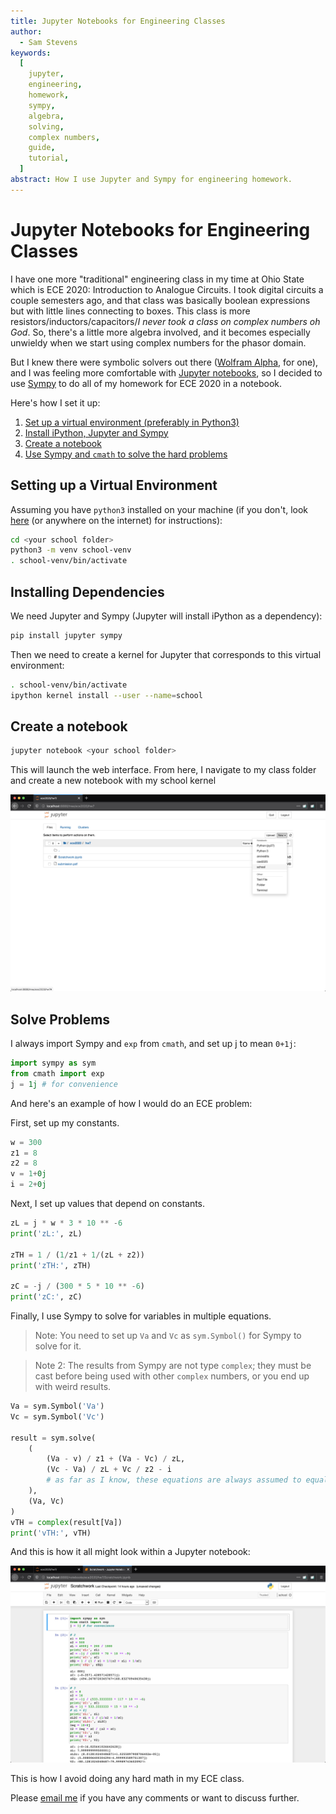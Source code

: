 ```yaml
---
title: Jupyter Notebooks for Engineering Classes
author:
  - Sam Stevens
keywords:
  [
    jupyter,
    engineering,
    homework,
    sympy,
    algebra,
    solving,
    complex numbers,
    guide,
    tutorial,
  ]
abstract: How I use Jupyter and Sympy for engineering homework.
---
```


# Jupyter Notebooks for Engineering Classes

I have one more "traditional" engineering class in my time at Ohio State which is ECE 2020: Introduction to Analogue Circuits. I took digital circuits a couple semesters ago, and that class was basically boolean expressions but with little lines connecting to boxes. This class is more resistors/inductors/capacitors/_I never took a class on complex numbers oh God_. So, there's a little more algebra involved, and it becomes especially unwieldy when we start using complex numbers for the phasor domain.

But I knew there were symbolic solvers out there ([Wolfram Alpha](https://www.wolframalpha.com/), for one), and I was feeling more comfortable with [Jupyter notebooks](https://jupyter.org/), so I decided to use [Sympy](https://www.sympy.org/en/index.html) to do all of my homework for ECE 2020 in a notebook.

Here's how I set it up:

1. [Set up a virtual environment (preferably in Python3)](#setting-up-a-virtual-environment)
2. [Install iPython, Jupyter and Sympy](#installing-dependencies)
3. [Create a notebook](#create-a-notebook)
4. [Use Sympy and `cmath` to solve the hard problems](#solve-problems)

## Setting up a Virtual Environment

Assuming you have `python3` installed on your machine (if you don't, look [here](https://realpython.com/installing-python/) (or anywhere on the internet) for instructions):

```bash
cd <your school folder>
python3 -m venv school-venv
. school-venv/bin/activate
```

## Installing Dependencies

We need Jupyter and Sympy (Jupyter will install iPython as a dependency):

```bash
pip install jupyter sympy
```

Then we need to create a kernel for Jupyter that corresponds to this virtual environment:

```bash
. school-venv/bin/activate
ipython kernel install --user --name=school
```

## Create a notebook

```bash
jupyter notebook <your school folder>
```

This will launch the web interface. From here, I navigate to my class folder and create a new notebook with my school kernel

![A new notebook](/images/jupyter/new-notebook.png)

## Solve Problems

I always import Sympy and `exp` from `cmath`, and set up j to mean `0+1j`:

```python
import sympy as sym
from cmath import exp
j = 1j # for convenience
```

And here's an example of how I would do an ECE problem:

First, set up my constants.

```python
w = 300
z1 = 8
z2 = 8
v = 1+0j
i = 2+0j
```

Next, I set up values that depend on constants.

```python
zL = j * w * 3 * 10 ** -6
print('zL:', zL)

zTH = 1 / (1/z1 + 1/(zL + z2))
print('zTH:', zTH)

zC = -j / (300 * 5 * 10 ** -6)
print('zC:', zC)
```

Finally, I use Sympy to solve for variables in multiple equations.

> Note: You need to set up `Va` and `Vc` as `sym.Symbol()` for Sympy to solve for it.

> Note 2: The results from Sympy are not type `complex`; they must be cast before being used with other `complex` numbers, or you end up with weird results.

```python
Va = sym.Symbol('Va')
Vc = sym.Symbol('Vc')

result = sym.solve(
    (
        (Va - v) / z1 + (Va - Vc) / zL,
        (Vc - Va) / zL + Vc / z2 - i
        # as far as I know, these equations are always assumed to equal 0
    ),
    (Va, Vc)
)
vTH = complex(result[Va])
print('vTH:', vTH)
```

And this is how it all might look within a Jupyter notebook:

![Example notebook](/images/jupyter/example.png)

This is how I avoid doing any hard math in my ECE class.

Please [email me](mailto:samuel.robert.stevens@gmail.com) if you have any comments or want to discuss further.
